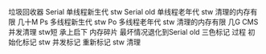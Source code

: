 垃圾回收器
    Serial 单线程新生代 stw
    Serial old 单线程老年代 stw
            清理的内存有限 几十M
    Ps 多线程新生代 stw
    Po 多线程老年代 stw
            清理的内存有限 几G
    CMS 并发清理 stw短 承上启下 内存碎片 最坏情况退化到Serial old
        三色标记
        过程
            初始化标记 stw
            并发标记
            重新标记 stw
            清理
